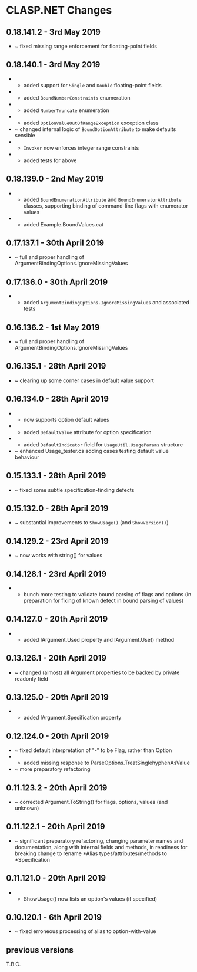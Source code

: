 #  **CLASP.NET** Changes

## 0.18.141.2 - 3rd May 2019

* ~ fixed missing range enforcement for floating-point fields

## 0.18.140.1 - 3rd May 2019

* + added support for ``Single`` and ``Double`` floating-point fields
* + added ``BoundNumberConstraints`` enumeration
* + added ``NumberTruncate`` enumeration
* + added ``OptionValueOutOfRangeException`` exception class
* ~ changed internal logic of ``BoundOptionAttribute`` to make defaults sensible
* + ``Invoker`` now enforces integer range constraints
* + added tests for above

## 0.18.139.0 - 2nd May 2019

* + added ``BoundEnumerationAttribute`` and ``BoundEnumeratorAttribute`` classes, supporting binding of command-line flags with enumerator values
* + added Example.BoundValues.cat

## 0.17.137.1 - 30th April 2019

* ~ full and proper handling of ArgumentBindingOptions.IgnoreMissingValues

## 0.17.136.0 - 30th April 2019

* + added ``ArgumentBindingOptions.IgnoreMissingValues`` and associated tests

## 0.16.136.2 - 1st May 2019

* ~ full and proper handling of ArgumentBindingOptions.IgnoreMissingValues

## 0.16.135.1 - 28th April 2019

* ~ clearing up some corner cases in default value support

## 0.16.134.0 - 28th April 2019

* + now supports option default values
* + added ``DefaultValue`` attribute for option specification
* + added ``DefaultIndicator`` field for ``UsageUtil.UsageParams`` structure
* ~ enhanced Usage_tester.cs adding cases testing default value behaviour

## 0.15.133.1 - 28th April 2019

* ~ fixed some subtle specification-finding defects

## 0.15.132.0 - 28th April 2019

* ~ substantial improvements to ``ShowUsage()`` (and ``ShowVersion()``)

## 0.14.129.2 - 23rd April 2019

* ~ now works with string[] for values

## 0.14.128.1 - 23rd April 2019

* + bunch more testing to validate bound parsing of flags and options (in preparation for fixing of known defect in bound parsing of values)

## 0.14.127.0 - 20th April 2019

* + added IArgument.Used property and IArgument.Use() method

## 0.13.126.1 - 20th April 2019

* ~ changed (almost) all Argument properties to be backed by private readonly field

## 0.13.125.0 - 20th April 2019

* + added IArgument.Specification property

## 0.12.124.0 - 20th April 2019

* ~ fixed default interpretation of "-" to be Flag, rather than Option
* + added missing response to ParseOptions.TreatSinglehyphenAsValue
* ~ more preparatory refactoring

## 0.11.123.2 - 20th April 2019

* ~ corrected Argument.ToString() for flags, options, values (and unknown)

## 0.11.122.1 - 20th April 2019

* ~ significant preparatory refactoring, changing parameter names and documentation, along with internal fields and methods, in readiness for breaking change to rename *Alias types/attributes/methods to *Specification

## 0.11.121.0 - 20th April 2019

* + ShowUsage() now lists an option's values (if specified)

## 0.10.120.1 - 6th April 2019

* ~ fixed erroneous processing of alias to option-with-value



## previous versions

T.B.C.


